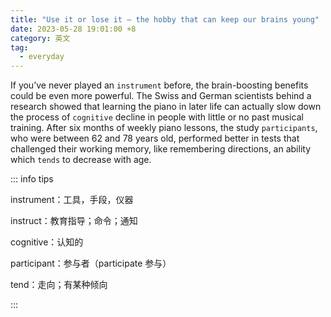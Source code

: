 ```yaml
---
title: "Use it or lose it – the hobby that can keep our brains young"
date: 2023-05-28 19:01:00 +8
category: 英文
tag:
  - everyday
---
```


If you’ve never played an `instrument` before, the brain-boosting benefits could be even more powerful. The Swiss and German scientists behind a research showed that learning the piano in later life can actually slow down the process of `cognitive` decline in people with little or no past musical training. After six months of weekly piano lessons, the study `participants`, who were between 62 and 78 years old, performed better in tests that challenged their working memory, like remembering directions, an ability which `tends` to decrease with age.

::: info tips

instrument：工具，手段，仪器

instruct：教育指导；命令；通知

cognitive：认知的

participant：参与者（participate 参与）

tend：走向；有某种倾向

:::
